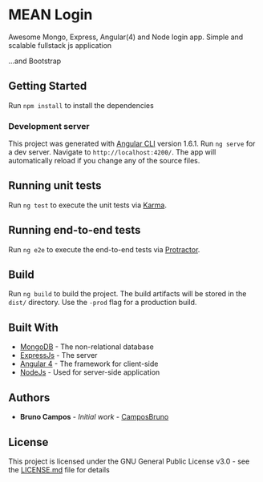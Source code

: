 # MEAN Login

Awesome Mongo, Express, Angular(4) and Node login app. Simple and scalable fullstack js application

...and Bootstrap

## Getting Started

Run `npm install` to install the dependencies

### Development server

This project was generated with [Angular CLI](https://github.com/angular/angular-cli) version 1.6.1.
Run `ng serve` for a dev server. Navigate to `http://localhost:4200/`. The app will automatically reload if you change any of the source files.


## Running unit tests

Run `ng test` to execute the unit tests via [Karma](https://karma-runner.github.io).

## Running end-to-end tests

Run `ng e2e` to execute the end-to-end tests via [Protractor](http://www.protractortest.org/).

## Build

Run `ng build` to build the project. The build artifacts will be stored in the `dist/` directory. Use the `-prod` flag for a production build.

## Built With

* [MongoDB](https://www.mongodb.com/) - The non-relational database
* [ExpressJs](https://expressjs.com/) - The server
* [Angular 4](https://angular.io/) - The framework for client-side
* [NodeJs](https://nodejs.org/) - Used for server-side application


## Authors

* **Bruno Campos** - *Initial work* - [CamposBruno](https://github.com/CamposBruno)

## License

This project is licensed under the GNU General Public License v3.0 - see the [LICENSE.md](LICENSE.md) file for details

